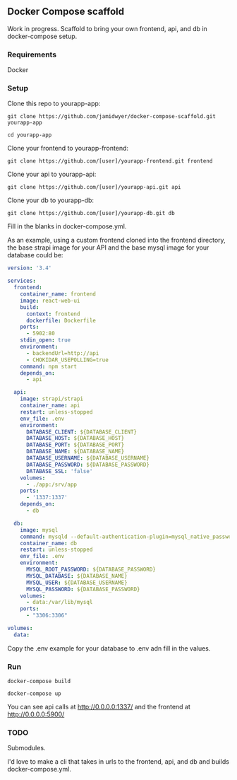 ## Docker Compose scaffold

Work in progress. Scaffold to bring your own frontend, api, and db in docker-compose setup.

### Requirements

Docker

### Setup

Clone this repo to yourapp-app:

`git clone https://github.com/jamidwyer/docker-compose-scaffold.git yourapp-app`

`cd yourapp-app`

Clone your frontend to yourapp-frontend:

`git clone https://github.com/[user]/yourapp-frontend.git frontend`

Clone your api to yourapp-api:

`git clone https://github.com/[user]/yourapp-api.git api`

Clone your db to yourapp-db:

`git clone https://github.com/[user]/yourapp-db.git db`

Fill in the blanks in docker-compose.yml.

As an example, using a custom frontend cloned into  the frontend directory, the base strapi image for your API and the base mysql image for your database could be:

```yml
version: '3.4'

services:
  frontend:
    container_name: frontend
    image: react-web-ui
    build:
      context: frontend
      dockerfile: Dockerfile
    ports:
      - 5902:80
    stdin_open: true
    environment:
      - backendUrl=http://api
      - CHOKIDAR_USEPOLLING=true
    command: npm start
    depends_on:
      - api

  api:
    image: strapi/strapi
    container_name: api
    restart: unless-stopped
    env_file: .env
    environment:
      DATABASE_CLIENT: ${DATABASE_CLIENT}
      DATABASE_HOST: ${DATABASE_HOST}
      DATABASE_PORT: ${DATABASE_PORT}
      DATABASE_NAME: ${DATABASE_NAME}
      DATABASE_USERNAME: ${DATABASE_USERNAME}
      DATABASE_PASSWORD: ${DATABASE_PASSWORD}
      DATABASE_SSL: 'false'
    volumes:
      - ./app:/srv/app
    ports:
      - '1337:1337'
    depends_on:
      - db

  db:
    image: mysql
    command: mysqld --default-authentication-plugin=mysql_native_password
    container_name: db
    restart: unless-stopped
    env_file: .env
    environment:
      MYSQL_ROOT_PASSWORD: ${DATABASE_PASSWORD}
      MYSQL_DATABASE: ${DATABASE_NAME}
      MYSQL_USER: ${DATABASE_USERNAME}
      MYSQL_PASSWORD: ${DATABASE_PASSWORD}
    volumes:
      - data:/var/lib/mysql
    ports:
      - "3306:3306"

volumes:
  data:
```

Copy the .env example for your database to .env adn fill in the values.

### Run

`docker-compose build`

`docker-compose up`

You can see api calls at http://0.0.0.0:1337/ and the frontend at http://0.0.0.0:5900/

### TODO

Submodules.

I'd love to make a cli that takes in urls to the frontend, api, and db and builds docker-compose.yml.
